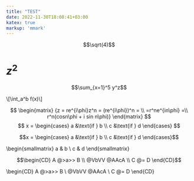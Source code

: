 ```yaml
---
title: "TEST"
date: 2022-11-30T18:08:41+03:00
katex: true
markup: 'mmark'
---
```


$$\sqrt(4)$$
# $z^2$


$$\sum_{x=1}^5 y^z$$


\\[\int_a^b f(x)\\]

$$
\begin{matrix} 
{z = re^{i\phi}z^n = (re^{i\phi})^n = \\
=r^ne^{in\phi} =\\ 
r^n(cosn\phi  + i sin n\phi)}
\end{matrix}
$$
$$
x = \begin{cases}
   a &\text{if } b \\
   c &\text{if } d
\end{cases}
$$

$$x = \begin{cases}
   a &\text{if } b \\
   c &\text{if } d
\end{cases}$$


\begin{smallmatrix}
   a & b \\
   c & d
\end{smallmatrix}


$$\begin{CD}
   A @>a>> B \\
@VbVV @AAcA \\
   C @= D
\end{CD}$$

\begin{CD}
   A @>a>> B \\
@VbVV @AAcA \\
   C @= D
\end{CD}



